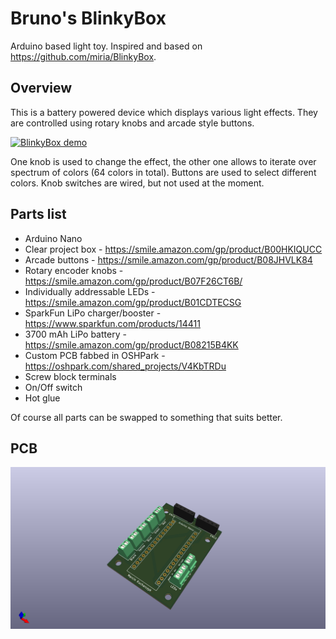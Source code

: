 # Bruno's BlinkyBox
Arduino based light toy. Inspired and based on https://github.com/miria/BlinkyBox.


## Overview

This is a battery powered device which displays various light effects. They are controlled using rotary knobs and arcade style buttons.

[![BlinkyBox demo](https://img.youtube.com/vi/yOZsOw5DJVM/0.jpg)](https://www.youtube.com/watch?v=yOZsOw5DJVM)

One knob is used to change the effect, the other one allows to iterate over spectrum of colors (64 colors in total). Buttons are used to select different colors. Knob switches are wired, but not used at the moment.

## Parts list
* Arduino Nano
* Clear project box - https://smile.amazon.com/gp/product/B00HKIQUCC
* Arcade buttons - https://smile.amazon.com/gp/product/B08JHVLK84
* Rotary encoder knobs - https://smile.amazon.com/gp/product/B07F26CT6B/
* Individually addressable LEDs - https://smile.amazon.com/gp/product/B01CDTECSG
* SparkFun LiPo charger/booster - https://www.sparkfun.com/products/14411
* 3700 mAh LiPo battery - https://smile.amazon.com/gp/product/B08215B4KK
* Custom PCB fabbed in OSHPark - https://oshpark.com/shared_projects/V4KbTRDu
* Screw block terminals
* On/Off switch
* Hot glue

Of course all parts can be swapped to something that suits better.

## PCB

![PCB rendering](pcb/blinkybox.png)
